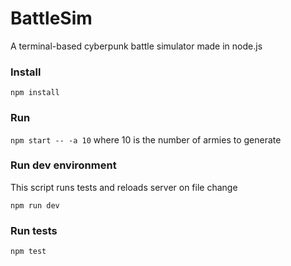 # BattleSim

A terminal-based cyberpunk battle simulator made in node.js

### Install

```npm install```

### Run

```npm start -- -a 10``` where 10 is the number of armies to generate

### Run dev environment
This script runs tests and reloads server on file change

```npm run dev```

### Run tests
```npm test```

